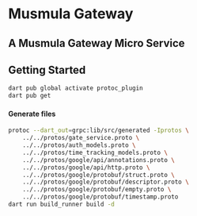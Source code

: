 # Musmula Gateway

## A Musmula Gateway Micro Service

## Getting Started
```bash
dart pub global activate protoc_plugin
dart pub get
```

#### Generate files
```bash
protoc --dart_out=grpc:lib/src/generated -Iprotos \
    ../../protos/gate_service.proto \
    ../../protos/auth_models.proto \
    ../../protos/time_tracking_models.proto \
    ../../protos/google/api/annotations.proto \
    ../../protos/google/api/http.proto \
    ../../protos/google/protobuf/struct.proto \
    ../../protos/google/protobuf/descriptor.proto \
    ../../protos/google/protobuf/empty.proto \
    ../../protos/google/protobuf/timestamp.proto
dart run build_runner build -d
```